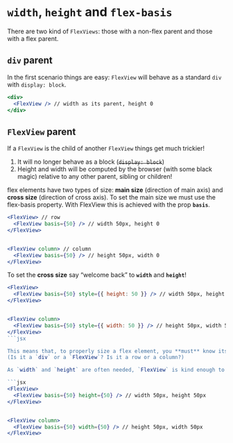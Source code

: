 # `width`, `height` and `flex-basis`


There are two kind of `FlexViews`: those with a non-flex parent and those with a flex parent.


## `div` parent

In the first scenario things are easy: `FlexView` will behave as a standard `div` with `display: block`.

```jsx
<div>
  <FlexView /> // width as its parent, height 0
</div>
```

## `FlexView` parent

If a `FlexView` is the child of another `FlexView` things get much trickier!

1. It will no longer behave as a block (<s>`display: block`</s>)
2. Height and width will be computed by the browser (with some black magic) relative to any other parent, sibling or children!


flex elements have two types of size: **main size** (direction of main axis) and **cross size** (direction of cross axis).
To set the main size we must use the flex-basis property. With FlexView this is achieved with the prop **`basis`**.


```jsx
<FlexView> // row
  <FlexView basis={50} /> // width 50px, height 0
</FlexView>


<FlexView column> // column
  <FlexView basis={50} /> // height 50px, width 0
</FlexView>
```

To set the **cross size** say “welcome back” to **`width`** and **`height`**!

```jsx
<FlexView>
  <FlexView basis={50} style={{ height: 50 }} /> // width 50px, height 50px
</FlexView>


<FlexView column>
  <FlexView basis={50} style={{ width: 50 }} /> // height 50px, width 50px
</FlexView>
```jsx

This means that, to properly size a flex element, you **must** know its parent.
(Is it a `div` or a `FlexView`? Is it a row or a column?)

As `width` and `height` are often needed, `FlexView` is kind enough to expose them directly so instead of using style you can simply pass your values as width and height.

```jsx
<FlexView>
  <FlexView basis={50} height={50} /> // width 50px, height 50px
</FlexView>


<FlexView column>
  <FlexView basis={50} width={50} /> // height 50px, width 50px
</FlexView>
```
